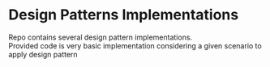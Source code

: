 # Design Patterns Implementations
Repo contains several design pattern implementations. <br>
Provided code is very basic implementation considering a given scenario to apply design pattern
